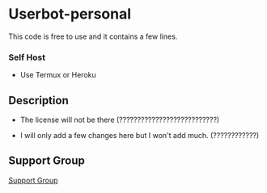 # Userbot-personal
This code is free to use and it contains a few lines.

### Self Host
- Use Termux or Heroku


## Description
- The license will not be there (???????????????????????????)

- I will only add a few changes here but I won't add much. (????????????)


## Support Group

[Support Group](https://t.me/+jjC0mQf6H2djMzY0)
